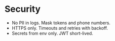 # Security
- No PII in logs. Mask tokens and phone numbers.
- HTTPS only. Timeouts and retries with backoff.
- Secrets from env only. JWT short-lived.
